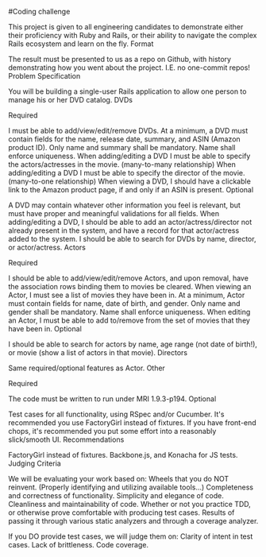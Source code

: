 #Coding challenge

This project is given to all engineering candidates to demonstrate either their proficiency with Ruby and Rails, or their ability to navigate the complex Rails ecosystem and learn on the fly.
Format

The result must be presented to us as a repo on Github, with history demonstrating how you went about the project. I.E. no one-commit repos!
Problem Specification

You will be building a single-user Rails application to allow one person to manage his or her DVD catalog.
DVDs

Required


I must be able to add/view/edit/remove DVDs.
At a minimum, a DVD must contain fields for the name, release date, summary, and ASIN (Amazon product ID).
Only name and summary shall be mandatory.
Name shall enforce uniqueness.
When adding/editing a DVD I must be able to specify the actors/actresses in the movie. (many-to-many relationship)
When adding/editing a DVD I must be able to specify the director of the movie. (many-to-one relationship)
When viewing a DVD, I should have a clickable link to the Amazon product page, if and only if an ASIN is present.
Optional


A DVD may contain whatever other information you feel is relevant, but must have proper and meaningful validations for all fields.
When adding/editing a DVD, I should be able to add an actor/actress/director not already present in the system, and have a record for that actor/actress added to the system.
I should be able to search for DVDs by name, director, or actor/actress.
Actors

Required


I should be able to add/view/edit/remove Actors, and upon removal, have the association rows binding them to movies be cleared.
When viewing an Actor, I must see a list of movies they have been in.
At a minimum, Actor must contain fields for name, date of birth, and gender.
Only name and gender shall be mandatory.
Name shall enforce uniqueness.
When editing an Actor, I must be able to add to/remove from the set of movies that they have been in.
Optional


I should be able to search for actors by name, age range (not date of birth!), or movie (show a list of actors in that movie).
Directors

Same required/optional features as Actor.
Other

Required


The code must be written to run under MRI 1.9.3-p194.
Optional


Test cases for all functionality, using RSpec and/or Cucumber.
It's recommended you use FactoryGirl instead of fixtures.
If you have front-end chops, it's recommended you put some effort into a reasonably slick/smooth UI.
Recommendations


FactoryGirl instead of fixtures.
Backbone.js, and Konacha for JS tests.
Judging Criteria

We will be evaluating your work based on:
Wheels that you do NOT reinvent. (Properly identifying and utilizing available tools...)
Completeness and correctness of functionality.
Simplicity and elegance of code.
Cleanliness and maintainability of code.
Whether or not you practice TDD, or otherwise prove comfortable with producing test cases.
Results of passing it through various static analyzers and through a coverage analyzer.

If you DO provide test cases, we will judge them on:
Clarity of intent in test cases.
Lack of brittleness.
Code coverage.